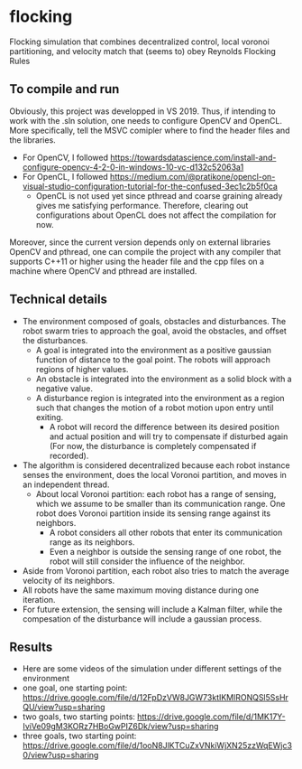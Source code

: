 # flocking
Flocking simulation that combines decentralized control, local voronoi partitioning, and velocity match that (seems to) obey Reynolds Flocking Rules
## To compile and run
Obviously, this project was developped in VS 2019. Thus, if intending to work with the .sln solution, one needs to configure OpenCV and OpenCL. 
More specifically, tell the MSVC comipler where to find the header files and the libraries. 
* For OpenCV, I followed https://towardsdatascience.com/install-and-configure-opencv-4-2-0-in-windows-10-vc-d132c52063a1
* For OpenCL, I followed https://medium.com/@pratikone/opencl-on-visual-studio-configuration-tutorial-for-the-confused-3ec1c2b5f0ca
  * OpenCL is not used yet since pthread and coarse graining already gives me satisfying performance. 
  Therefore, clearing out configurations about OpenCL does not affect the compilation for now.

Moreover, since the current version depends only on external libraries OpenCV and pthread, one can compile the project 
with any compiler that supports C++11 or higher using the header file and the cpp files on a machine where OpenCV and pthread are installed.

## Technical details
* The environment composed of goals, obstacles and disturbances. The robot swarm tries to approach the goal, avoid the obstacles, and offset the disturbances.
  * A goal is integrated into the environment as a positive gaussian function of distance to the goal point. The robots will approach regions of higher values.
  * An obstacle is integrated into the environment as a solid block with a negative value.
  * A disturbance region is integrated into the environment as a region such that changes the motion of a robot motion upon entry until exiting.
    * A robot will record the difference between its desired position and actual position and will try to compensate if disturbed again 
    (For now, the disturbance is completely compensated if recorded).
* The algorithm is considered decentralized because each robot instance senses the environment, does the local Voronoi partition, and moves in an independent thread.
  * About local Voronoi partition: each robot has a range of sensing, which we assume to be smaller than its communication range. One robot does Voronoi partition 
  inside its sensing range against its neighbors.
    * A robot considers all other robots that enter its communication range as its neighbors.
    * Even a neighbor is outside the sensing range of one robot, the robot will still consider the influence of the neighbor.
* Aside from Voronoi partition, each robot also tries to match the average velocity of its neighbors.
* All robots have the same maximum moving distance during one iteration.
* For future extension, the sensing will include a Kalman filter, while the compesation of the disturbance will include a gaussian process.

## Results
* Here are some videos of the simulation under different settings of the environment
 * one goal, one starting point: https://drive.google.com/file/d/12FpDzVW8JGW73ktIKMlRONQSl5SsHrQU/view?usp=sharing
 * two goals, two starting points: https://drive.google.com/file/d/1MK17Y-IviVe09gM3KORz7HBoGwPIZ6Dk/view?usp=sharing
 * three goals, two starting point: https://drive.google.com/file/d/1ooN8JlKTCuZxVNkiWjXN25zzWqEWjc30/view?usp=sharing
